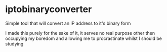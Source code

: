 # iptobinaryconverter
Simple tool that will convert an IP address to it's binary form

I made this purely for the sake of it, it serves no real purpose other then occupying my boredom and allowing me to procrastinate whilst I should be studying
